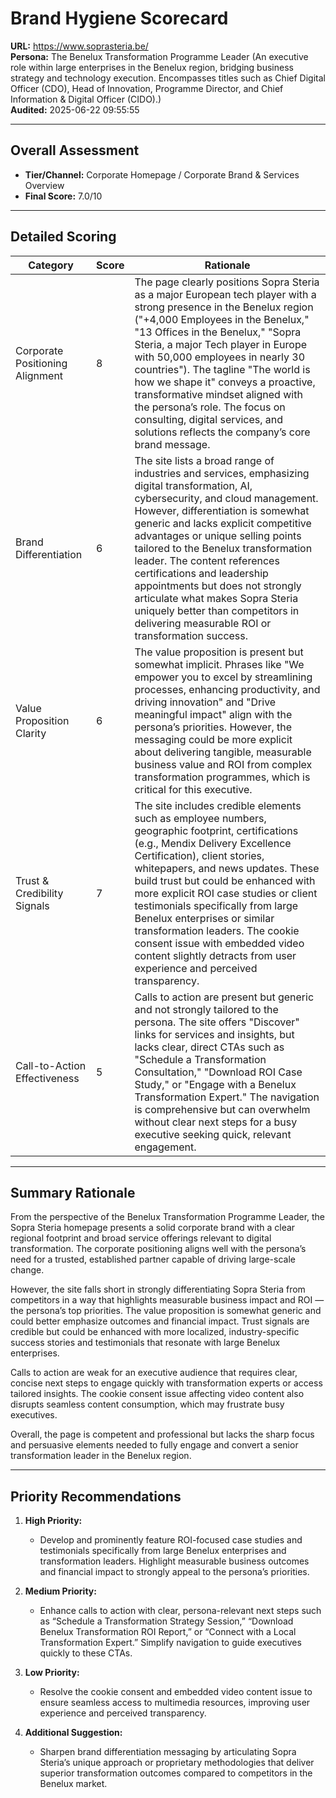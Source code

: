 # Brand Hygiene Scorecard

**URL:** https://www.soprasteria.be/  
**Persona:** The Benelux Transformation Programme Leader (An executive role within large enterprises in the Benelux region, bridging business strategy and technology execution. Encompasses titles such as Chief Digital Officer (CDO), Head of Innovation, Programme Director, and Chief Information & Digital Officer (CIDO).)  
**Audited:** 2025-06-22 09:55:55

---

## Overall Assessment

- **Tier/Channel:** Corporate Homepage / Corporate Brand & Services Overview  
- **Final Score:** 7.0/10

---

## Detailed Scoring

| Category                     | Score | Rationale                                                                                                                                                                                                                                                                                                                                                                                |
|------------------------------|-------|------------------------------------------------------------------------------------------------------------------------------------------------------------------------------------------------------------------------------------------------------------------------------------------------------------------------------------------------------------------------------------------|
| Corporate Positioning Alignment | 8     | The page clearly positions Sopra Steria as a major European tech player with a strong presence in the Benelux region ("+4,000 Employees in the Benelux," "13 Offices in the Benelux," "Sopra Steria, a major Tech player in Europe with 50,000 employees in nearly 30 countries"). The tagline "The world is how we shape it" conveys a proactive, transformative mindset aligned with the persona’s role. The focus on consulting, digital services, and solutions reflects the company’s core brand message. |  
| Brand Differentiation          | 6     | The site lists a broad range of industries and services, emphasizing digital transformation, AI, cybersecurity, and cloud management. However, differentiation is somewhat generic and lacks explicit competitive advantages or unique selling points tailored to the Benelux transformation leader. The content references certifications and leadership appointments but does not strongly articulate what makes Sopra Steria uniquely better than competitors in delivering measurable ROI or transformation success. |  
| Value Proposition Clarity      | 6     | The value proposition is present but somewhat implicit. Phrases like "We empower you to excel by streamlining processes, enhancing productivity, and driving innovation" and "Drive meaningful impact" align with the persona’s priorities. However, the messaging could be more explicit about delivering tangible, measurable business value and ROI from complex transformation programmes, which is critical for this executive. |  
| Trust & Credibility Signals   | 7     | The site includes credible elements such as employee numbers, geographic footprint, certifications (e.g., Mendix Delivery Excellence Certification), client stories, whitepapers, and news updates. These build trust but could be enhanced with more explicit ROI case studies or client testimonials specifically from large Benelux enterprises or similar transformation leaders. The cookie consent issue with embedded video content slightly detracts from user experience and perceived transparency. |  
| Call-to-Action Effectiveness  | 5     | Calls to action are present but generic and not strongly tailored to the persona. The site offers "Discover" links for services and insights, but lacks clear, direct CTAs such as "Schedule a Transformation Consultation," "Download ROI Case Study," or "Engage with a Benelux Transformation Expert." The navigation is comprehensive but can overwhelm without clear next steps for a busy executive seeking quick, relevant engagement. |  

---

## Summary Rationale

From the perspective of the Benelux Transformation Programme Leader, the Sopra Steria homepage presents a solid corporate brand with a clear regional footprint and broad service offerings relevant to digital transformation. The corporate positioning aligns well with the persona’s need for a trusted, established partner capable of driving large-scale change.

However, the site falls short in strongly differentiating Sopra Steria from competitors in a way that highlights measurable business impact and ROI — the persona’s top priorities. The value proposition is somewhat generic and could better emphasize outcomes and financial impact. Trust signals are credible but could be enhanced with more localized, industry-specific success stories and testimonials that resonate with large Benelux enterprises.

Calls to action are weak for an executive audience that requires clear, concise next steps to engage quickly with transformation experts or access tailored insights. The cookie consent issue affecting video content also disrupts seamless content consumption, which may frustrate busy executives.

Overall, the page is competent and professional but lacks the sharp focus and persuasive elements needed to fully engage and convert a senior transformation leader in the Benelux region.

---

## Priority Recommendations

1. **High Priority:**  
   - Develop and prominently feature ROI-focused case studies and testimonials specifically from large Benelux enterprises and transformation leaders. Highlight measurable business outcomes and financial impact to strongly appeal to the persona’s priorities.

2. **Medium Priority:**  
   - Enhance calls to action with clear, persona-relevant next steps such as “Schedule a Transformation Strategy Session,” “Download Benelux Transformation ROI Report,” or “Connect with a Local Transformation Expert.” Simplify navigation to guide executives quickly to these CTAs.

3. **Low Priority:**  
   - Resolve the cookie consent and embedded video content issue to ensure seamless access to multimedia resources, improving user experience and perceived transparency.

4. **Additional Suggestion:**  
   - Sharpen brand differentiation messaging by articulating Sopra Steria’s unique approach or proprietary methodologies that deliver superior transformation outcomes compared to competitors in the Benelux market.